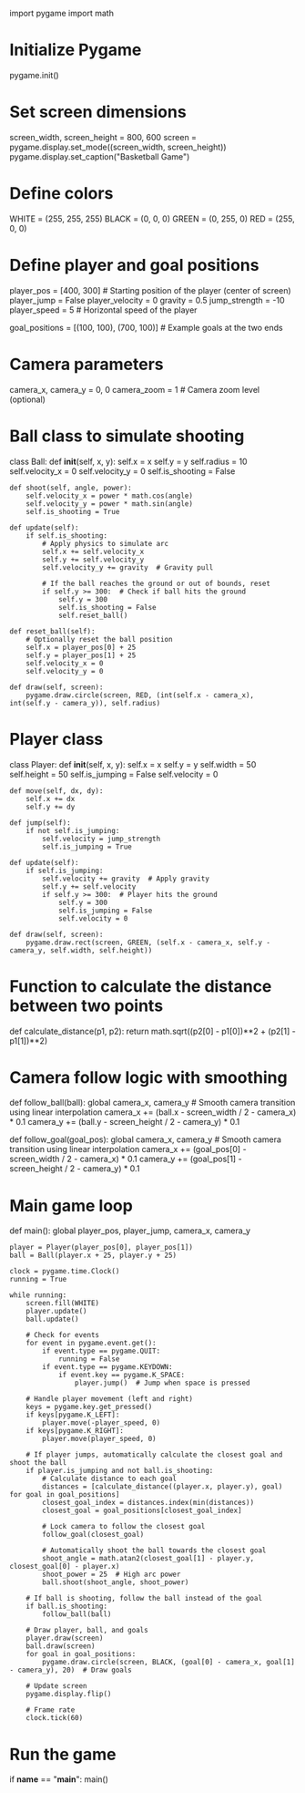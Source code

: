 import pygame
import math

# Initialize Pygame
pygame.init()

# Set screen dimensions
screen_width, screen_height = 800, 600
screen = pygame.display.set_mode((screen_width, screen_height))
pygame.display.set_caption("Basketball Game")

# Define colors
WHITE = (255, 255, 255)
BLACK = (0, 0, 0)
GREEN = (0, 255, 0)
RED = (255, 0, 0)

# Define player and goal positions
player_pos = [400, 300]  # Starting position of the player (center of screen)
player_jump = False
player_velocity = 0
gravity = 0.5
jump_strength = -10
player_speed = 5  # Horizontal speed of the player

goal_positions = [(100, 100), (700, 100)]  # Example goals at the two ends

# Camera parameters
camera_x, camera_y = 0, 0
camera_zoom = 1  # Camera zoom level (optional)

# Ball class to simulate shooting
class Ball:
    def __init__(self, x, y):
        self.x = x
        self.y = y
        self.radius = 10
        self.velocity_x = 0
        self.velocity_y = 0
        self.is_shooting = False

    def shoot(self, angle, power):
        self.velocity_x = power * math.cos(angle)
        self.velocity_y = power * math.sin(angle)
        self.is_shooting = True

    def update(self):
        if self.is_shooting:
            # Apply physics to simulate arc
            self.x += self.velocity_x
            self.y += self.velocity_y
            self.velocity_y += gravity  # Gravity pull
            
            # If the ball reaches the ground or out of bounds, reset
            if self.y >= 300:  # Check if ball hits the ground
                self.y = 300
                self.is_shooting = False
                self.reset_ball()

    def reset_ball(self):
        # Optionally reset the ball position
        self.x = player_pos[0] + 25
        self.y = player_pos[1] + 25
        self.velocity_x = 0
        self.velocity_y = 0

    def draw(self, screen):
        pygame.draw.circle(screen, RED, (int(self.x - camera_x), int(self.y - camera_y)), self.radius)

# Player class
class Player:
    def __init__(self, x, y):
        self.x = x
        self.y = y
        self.width = 50
        self.height = 50
        self.is_jumping = False
        self.velocity = 0

    def move(self, dx, dy):
        self.x += dx
        self.y += dy

    def jump(self):
        if not self.is_jumping:
            self.velocity = jump_strength
            self.is_jumping = True

    def update(self):
        if self.is_jumping:
            self.velocity += gravity  # Apply gravity
            self.y += self.velocity
            if self.y >= 300:  # Player hits the ground
                self.y = 300
                self.is_jumping = False
                self.velocity = 0

    def draw(self, screen):
        pygame.draw.rect(screen, GREEN, (self.x - camera_x, self.y - camera_y, self.width, self.height))

# Function to calculate the distance between two points
def calculate_distance(p1, p2):
    return math.sqrt((p2[0] - p1[0])**2 + (p2[1] - p1[1])**2)

# Camera follow logic with smoothing
def follow_ball(ball):
    global camera_x, camera_y
    # Smooth camera transition using linear interpolation
    camera_x += (ball.x - screen_width / 2 - camera_x) * 0.1
    camera_y += (ball.y - screen_height / 2 - camera_y) * 0.1

def follow_goal(goal_pos):
    global camera_x, camera_y
    # Smooth camera transition using linear interpolation
    camera_x += (goal_pos[0] - screen_width / 2 - camera_x) * 0.1
    camera_y += (goal_pos[1] - screen_height / 2 - camera_y) * 0.1

# Main game loop
def main():
    global player_pos, player_jump, camera_x, camera_y

    player = Player(player_pos[0], player_pos[1])
    ball = Ball(player.x + 25, player.y + 25)

    clock = pygame.time.Clock()
    running = True

    while running:
        screen.fill(WHITE)
        player.update()
        ball.update()
        
        # Check for events
        for event in pygame.event.get():
            if event.type == pygame.QUIT:
                running = False
            if event.type == pygame.KEYDOWN:
                if event.key == pygame.K_SPACE:
                    player.jump()  # Jump when space is pressed

        # Handle player movement (left and right)
        keys = pygame.key.get_pressed()
        if keys[pygame.K_LEFT]:
            player.move(-player_speed, 0)
        if keys[pygame.K_RIGHT]:
            player.move(player_speed, 0)

        # If player jumps, automatically calculate the closest goal and shoot the ball
        if player.is_jumping and not ball.is_shooting:
            # Calculate distance to each goal
            distances = [calculate_distance((player.x, player.y), goal) for goal in goal_positions]
            closest_goal_index = distances.index(min(distances))
            closest_goal = goal_positions[closest_goal_index]
            
            # Lock camera to follow the closest goal
            follow_goal(closest_goal)

            # Automatically shoot the ball towards the closest goal
            shoot_angle = math.atan2(closest_goal[1] - player.y, closest_goal[0] - player.x)
            shoot_power = 25  # High arc power
            ball.shoot(shoot_angle, shoot_power)

        # If ball is shooting, follow the ball instead of the goal
        if ball.is_shooting:
            follow_ball(ball)

        # Draw player, ball, and goals
        player.draw(screen)
        ball.draw(screen)
        for goal in goal_positions:
            pygame.draw.circle(screen, BLACK, (goal[0] - camera_x, goal[1] - camera_y), 20)  # Draw goals

        # Update screen
        pygame.display.flip()

        # Frame rate
        clock.tick(60)

# Run the game
if __name__ == "__main__":
    main()

